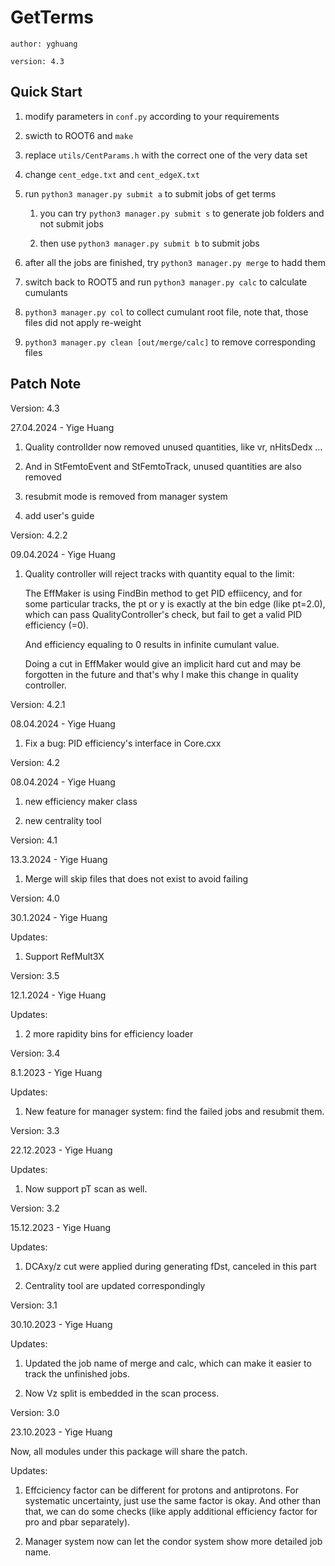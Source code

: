 # GetTerms

`author: yghuang`

`version: 4.3`

## Quick Start

1. modify parameters in `conf.py` according to your requirements

2. swicth to ROOT6 and `make`

3. replace `utils/CentParams.h` with the correct one of the very data set

4. change `cent_edge.txt` and `cent_edgeX.txt`

5. run `python3 manager.py submit a` to submit jobs of get terms

    1. you can try `python3 manager.py submit s` to generate job folders and not submit jobs

    2. then use `python3 manager.py submit b` to submit jobs

6. after all the jobs are finished, try `python3 manager.py merge` to hadd them

7. switch back to ROOT5 and run `python3 manager.py calc` to calculate cumulants

8. `python3 manager.py col` to collect cumulant root file, note that, those files did not apply re-weight

9. `python3 manager.py clean [out/merge/calc]` to remove corresponding files

## Patch Note

Version: 4.3

27.04.2024 - Yige Huang

1. Quality controllder now removed unused quantities, like vr, nHitsDedx ...

2. And in StFemtoEvent and StFemtoTrack, unused quantities are also removed

3. resubmit mode is removed from manager system

4. add user's guide

Version: 4.2.2

09.04.2024 - Yige Huang

1. Quality controller will reject tracks with quantity equal to the limit:

    The EffMaker is using FindBin method to get PID effiicency, and for some particular tracks, the pt or y is exactly at the bin edge (like pt=2.0), which can pass QualityController's check, but fail to get a valid PID efficiency (=0).

    And efficiency equaling to 0 results in infinite cumulant value.

    Doing a cut in EffMaker would give an implicit hard cut and may be forgotten in the future and that's why I make this change in quality controller.

Version: 4.2.1

08.04.2024 - Yige Huang

1. Fix a bug: PID efficiency's interface in Core.cxx

Version: 4.2

08.04.2024 - Yige Huang

1. new efficiency maker class

2. new centrality tool

Version: 4.1

13.3.2024 - Yige Huang

1. Merge will skip files that does not exist to avoid failing

Version: 4.0

30.1.2024 - Yige Huang

Updates:

1. Support RefMult3X

Version: 3.5

12.1.2024 - Yige Huang

Updates:

1. 2 more rapidity bins for efficiency loader

Version: 3.4

8.1.2023 - Yige Huang

Updates:

1. New feature for manager system: find the failed jobs and resubmit them.

Version: 3.3

22.12.2023 - Yige Huang

Updates:

1. Now support pT scan as well.

Version: 3.2

15.12.2023 - Yige Huang

Updates:

1. DCAxy/z cut were applied during generating fDst, canceled in this part

2. Centrality tool are updated correspondingly

Version: 3.1

30.10.2023 - Yige Huang

Updates:

1. Updated the job name of merge and calc, which can make it easier to track the unfinished jobs.

2. Now Vz split is embedded in the scan process.
    

Version: 3.0

23.10.2023 - Yige Huang

Now, all modules under this package will share the patch.

Updates:

1. Effciciency factor can be different for protons and antiprotons. For systematic uncertainty, just use the same factor is okay. And other than that, we can do some checks (like apply additional efficiency factor for pro and pbar separately).

2. Manager system now can let the condor system show more detailed job name.
